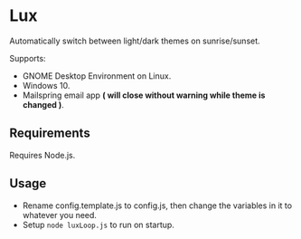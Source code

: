 # Lux
Automatically switch between light/dark themes on sunrise/sunset.

Supports:
- GNOME Desktop Environment on Linux.
- Windows 10.
- Mailspring email app **( will close without warning while theme is changed )**.

## Requirements
Requires Node.js.

## Usage
- Rename config.template.js to config.js, then change the variables in it to whatever you need.
- Setup `node luxLoop.js` to run on startup.
